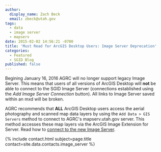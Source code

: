 ```yaml
---
author:
  display_name: Zach Beck
  email: zbeck@utah.gov
tags:
  - data
  - image server
  - mapserv
date: 2015-02-02 14:56:21 -0700
title: 'Must Read for ArcGIS Desktop Users: Image Server Deprecation'
categories:
  - Featured
  - SGID Blog
published: false
---
```

<p>Begining January 16, 2016 AGRC will no longer support legacy Image Server. This means that users of all versions of ArcGIS Desktop will <strong>not</strong> be able to connect to the SGID Image Server (connections established using the <em>Add Image Server Connection</em> button). All links to Image Server saved within an mxd will be broken. </p>
<p>AGRC recommends that <strong>ALL</strong> ArcGIS Desktop users access the aerial photography and scanned map data layers by using the <code>Add Data > GIS Servers</code> method to connect to AGRC's mapserv.utah.gov server. This method accesses these map layers via the ArcGIS Image Extension for Server. Read how to <a href="{{ "/data/sgid-image-services" | prepend: site.baseurl }}">connect to the new Image Server</a>.

<p>{% include contact.html subject=page.title contact=site.data.contacts.image_server %}</p>
